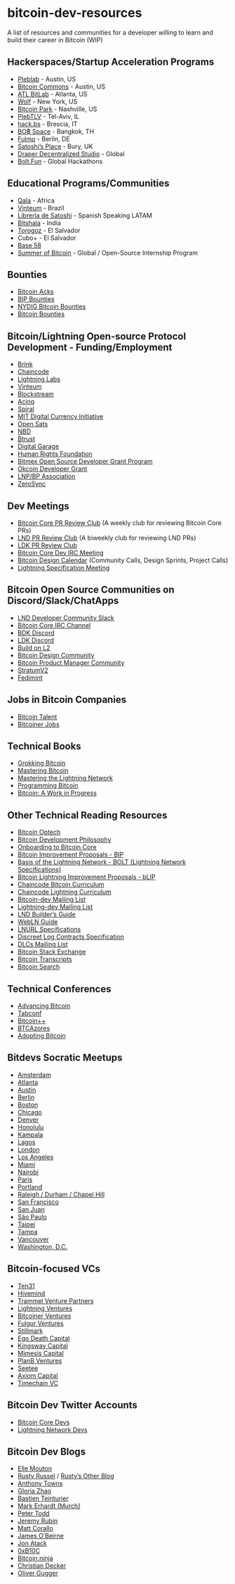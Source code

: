 # bitcoin-dev-resources
A list of resources and communities for a developer willing to learn and build their career in Bitcoin (WIP)

## Hackerspaces/Startup Acceleration Programs

- [Pleblab](https://www.pleblab.com/) - Austin, US
- [Bitcoin Commons](https://www.bitcoincommons.com/) - Austin, US
- [ATL BitLab](https://atlbitlab.com/) - Atlanta, US
- [Wolf](http://wolfnyc.com) - New York, US
- [Bitcoin Park](https://bitcoinpark.com/) - Nashville, US
- [PlebTLV](https://plebtlv.com/) -  Tel-Aviv, IL
- [hack.bs](https://hack.bs.it/) - Brescia, IT
- [BO฿ Space](https://www.bobspaces.net/) - Bangkok, TH
- [Fulmo](https://fulmo.org/) - Berlin, DE
- [Satoshi’s Place](https://satoshisplace.co.uk/) - Bury, UK
- [Draper Decentralized Studio](https://studio.draperx.vc/) - Global
- [Bolt.Fun](https://bolt.fun/) - Global Hackathons

## Educational Programs/Communities

- [Qala](https://qala.dev/) - Africa 
- [Vinteum](https://vinteum.org/) - Brazil
- [Librería de Satoshi](https://libreriadesatoshi.com/) - Spanish Speaking LATAM
- [Bitshala](https://www.bitshala.org/) - India
- [Torogoz](https://torogoz.dev/) - El Salvador
- Cubo+ - El Salvador
- [Base 58](http://base58.info)
- [Summer of Bitcoin](https://summerofbitcoin.org/) - Global / Open-Source Internship Program

## Bounties

- [Bitcoin Acks](https://bitcoinacks.com/)
- [BIP Bounties](https://bipbounty.org/)
- [NYDIG Bitcoin Bounties](https://nydig.com/bounties)
- [Bitcoin Bounties](https://bitcoinbounties.org/)

## Bitcoin/Lightning Open-source Protocol Development - Funding/Employment

- [Brink](https://brink.dev/)
- [Chaincode](https://chaincode.com/)
- [Lightning Labs](https://lightning.engineering/)
- [Vinteum](https://vinteum.org/)
- [Blockstream](https://blockstream.com/)
- [Acinq](https://acinq.co/)
- [Spiral](https://spiral.xyz/)
- [MIT Digital Currency Initiative](https://lists.linuxfoundation.org/pipermail/lightning-dev/)
- [Open Sats](https://opensats.org/)
- [NBD](https://nbd.wtf/)
- [₿trust](https://twitter.com/btrustteam)
- [Digital Garage](https://www.dglab.com/en/)
- [Human Rights Foundation](https://hrf.org/programs_posts/devfund/)
- [Bitmex Open Source Developer Grant Program](https://blog.bitmex.com/grants/)
- [Okcoin Developer Grant](https://developergrant.okcoin.com/)
- [LNP/BP Association](https://www.lnp-bp.org/)
- [ZeroSync](https://zerosync.org/)

## Dev Meetings

- [Bitcoin Core PR Review Club](http://bitcoincore.reviews) (A weekly club for reviewing Bitcoin Core PRs)
- [LND PR Review Club](http://lnd.reviews) (A biweekly club for reviewing LND PRs)
- [LDK PR Review Club](https://ldk.reviews/)
- [Bitcoin Core Dev IRC Meeting](https://bitcoincore.org/en/meetings/)
- [Bitcoin Design Calendar](https://github.com/BitcoinDesign/Meta/issues?q=is%3Aissue+is%3Aopen+%22community+call%22) (Community Calls, Design Sprints, Project Calls)
- [Lightning Specification Meeting](https://github.com/lightning/bolts/issues?q=is%3Aissue+is%3Aopen+%22Lightning+Specification+Meeting%22+)

## Bitcoin Open Source Communities on Discord/Slack/ChatApps

- [LND Developer Community Slack](http://lightning.engineering/slack.html)
- [Bitcoin Core IRC Channel](https://bitcoincore.org/en/meetings/)
- [BDK Discord](https://discord.gg/dstn4dQ)
- [LDK Discord](https://discord.gg/5AcknnMfBw)
- [Build on L2](https://www.buildonl2.com/)
- [Bitcoin Design Community](https://join.slack.com/t/bitcoindesign/shared_invite/zt-1rxp55chx-dH6pWlTtWBqRw7VztgvBGA)
- [Bitcoin Product Manager Community](https://discord.gg/Ztvwn8fycA)
- [StratumV2](https://stratumprotocol.org/assets/discord.svg)
- [Fedimint](https://chat.fedimint.org/)

## Jobs in Bitcoin Companies

- [Bitcoin Talent](https://www.bitcointalent.co/)
- [Bitcoiner Jobs](https://bitcoinerjobs.com/)

## Technical Books

- [Grokking Bitcoin](https://github.com/kallerosenbaum/grokkingbitcoin)
- [Mastering Bitcoin](https://github.com/bitcoinbook/bitcoinbook)
- [Mastering the Lightning Network](https://github.com/lnbook/lnbook)
- [Programming Bitcoin](https://www.oreilly.com/library/view/programming-bitcoin/9781492031482/)
- [Bitcoin: A Work in Progress](https://www.btcwip.com/)

## Other Technical Reading Resources

- [Bitcoin Optech](https://bitcoinops.org/)
- [Bitcoin Development Philosophy](https://rosenbaum.se/btcphil/)
- [Onboarding to Bitcoin Core](https://obc.256k1.dev/)
- [Bitcoin Improvement Proposals - BIP](https://github.com/bitcoin/bips)
- [Basis of the Lightning Network - BOLT (Lightning Network Specifications)](https://github.com/lightning/bolts)
- [Bitcoin Lightning Improvement Proposals - bLIP](https://github.com/lightning/blips)
- [Chaincode Bitcoin Curriculum](https://chaincode.gitbook.io/seminars/bitcoin-protocol-development)
- [Chaincode Lightning Curriculum]()
- [Bitcoin-dev Mailing List](https://lists.linuxfoundation.org/pipermail/bitcoin-dev/)
- [Lightning-dev Mailing List](https://lists.linuxfoundation.org/pipermail/lightning-dev/)
- [LND Builder’s Guide](https://docs.lightning.engineering/)
- [WebLN Guide](https://www.webln.guide/introduction/readme)
- [LNURL Specifications](https://github.com/lnurl/luds)
- [Discreet Log Contracts Specification](https://github.com/discreetlogcontracts/dlcspecs)
- [DLCs Mailing List](https://mailmanlists.org/pipermail/dlc-dev/)
- [Bitcoin Stack Exchange](https://bitcoin.stackexchange.com/)
- [Bitcoin Transcripts](https://btctranscripts.com/)
- [Bitcoin Search](http://bitcoinsearch.xyz)

## Technical Conferences

- [Advancing Bitcoin](https://www.advancingbitcoin.com/)
- [Tabconf](https://tabconf.com/)
- [Bitcoin++](https://btcplusplus.dev/)
- [BTCAzores](https://btcazores.com/)
- [Adopting Bitcoin](https://adoptingbitcoin.org/)

## Bitdevs Socratic Meetups
 
- [Amsterdam](https://bitdevsamsterdam.org/)
- [Atlanta](https://atlantabitdevs.org/)
- [Austin](https://austinbitdevs.com/)
- [Berlin](https://bitdevs.berlin/)
- [Boston](https://bostonbitdevs.org/)
- [Chicago](https://chibitdevs.org/)
- [Denver](http://denverbitdevs.com/)
- [Honolulu](http://www.honolulubitdevs.com/)
- [Kampala](https://twitter.com/BitDevsKla)
- [Lagos](https://twitter.com/BitDevsLagos)
- [London](https://londonbitdevs.org/)
- [Los Angeles](https://bitdevsla.org/)
- [Miami](https://miamibitdevs.org/)
- [Nairobi](https://twitter.com/BitDevsNBO)
- [Paris](https://twitter.com/bitdevsfr)
- [Portland](https://www.meetup.com/portlandbitdevs/)
- [Raleigh / Durham / Chapel Hill](https://trianglebitdevs.org/)
- [San Francisco](https://sfbitcoindevs.org/)
- [San Juan](https://sanjuanbitdevs.org/)
- [São Paulo](https://saopaulobitdevs.org/)
- [Taipei](https://bitdevs.tw/)
- [Tampa](https://tampabitdevs.io/)
- [Vancouver](https://bitdevs.ca/)
- [Washington, D.C.](https://dcbitdevs.org/)

## Bitcoin-focused VCs

- [Ten31](https://ten31.vc/)
- [Hivemind](https://hivemind.vc/)
- [Trammel Venture Partners](https://tvp.fund/)
- [Lightning Ventures](https://ltng.ventures/)
- [Bitcoiner Ventures](https://www.bitcoinerventures.com/)
- [Fulgur Ventures](https://fulgur.ventures/)
- [Stillmark](https://www.stillmark.com/)
- [Ego Death Capital](https://egodeath.capital/)
- [Kingsway Capital](https://www.kingswaycap.com/)
- [Mimesis Capital](https://www.mimesiscapital.com/)
- [PlanB Ventures](https://venture.angellist.com/planb-ventures/syndicate?utm_campaign=syndicate_direct_link)
- [Seetee](https://www.seetee.io/)
- [Axiom Capital](http://axiombtc.capital)
- [Timechain VC](https://timechain.concentric.vc/)

## Bitcoin Dev Twitter Accounts

- [Bitcoin Core Devs](https://twitter.com/i/lists/1416770080885641216)
- [Lightning Network Devs](https://twitter.com/i/lists/1416773279721967618)

## Bitcoin Dev Blogs

- [Elle Mouton](https://ellemouton.com/)
- [Rusty Russel](https://rusty-lightning.medium.com/) / [Rusty’s Other Blog](http://rusty.ozlabs.org/)
- [Anthony Towns](https://www.erisian.com.au/wordpress/)
- [Gloria Zhao](https://github.com/glozow/bitcoin-notes)
- [Bastien Teinturier](https://github.com/t-bast/lightning-docs)
- [Mark Erhardt (Murch)](https://murch.one/)
- [Peter Todd](https://petertodd.org/)
- [Jeremy Rubin](https://rubin.io/blog/)
- [Matt Corallo](https://bluematt.bitcoin.ninja/)
- [James O’Beirne](https://jameso.be/)
- [Jon Atack](https://jonatack.github.io/)
- [0xB10C](https://b10c.me/)
- [Bitcoin.ninja](http://bitcoin.ninja)
- [Christian Decker](https://snyke.net/)
- [Oliver Gugger](https://gugger.guru/)



